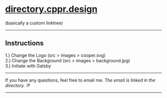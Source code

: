 # <a href="https://directory.cppr.design/">directory.cppr.design</a>
(basically a custom linktree)
___

## Instructions

1.) Change the Logo (src > images > cooper.svg)<br>
2.) Change the Background (src > images > background.jpg)<br>
3.) Initiate with Gatsby
___

If you have any questions, feel free to email me.
*The email is linked in the directory. :P*
___

<img height="15" src="https://user-images.githubusercontent.com/54509461/115132701-03258c00-9fc8-11eb-8ea9-027233f6ba7c.png"/>
